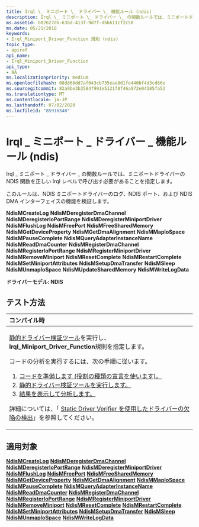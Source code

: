 ```yaml
---
title: Irql \_ ミニポート \_ ドライバー \_ 機能ルール (ndis)
description: Irql \_ ミニポート \_ ドライバー \_ の関数ルールでは、ミニポートドライバーの NDIS 関数を正しい Irql レベルで呼び出す必要があることを指定します。
ms.assetid: b82627db-63bd-413f-9d7f-dbb611cf2c50
ms.date: 05/21/2018
keywords:
- Irql_Miniport_Driver_Function 規則 (ndis)
topic_type:
- apiref
api_name:
- Irql_Miniport_Driver_Function
api_type:
- NA
ms.localizationpriority: medium
ms.openlocfilehash: 08d868dd7af043cb735eae8d1fe440bf4d3cd86e
ms.sourcegitcommit: 82a9be3b3584f991e5121f8f46a972e04185fa52
ms.translationtype: MT
ms.contentlocale: ja-JP
ms.lasthandoff: 07/02/2020
ms.locfileid: "85916540"
---
```

# <a name="irql_miniport_driver_function-rule-ndis"></a>Irql \_ ミニポート \_ ドライバー \_ 機能ルール (ndis)


Irql \_ ミニポート \_ ドライバー \_ の関数ルールでは、ミニポートドライバーの NDIS 関数を正しい Irql レベルで呼び出す必要があることを指定します。

このルールは、NDIS ミニポートドライバーのログ、NDIS ポート、および NDIS DMA インターフェイスの機能を検証します。

**NdisMCreateLog** 
**NdisMDeregisterDmaChannel** 
**NdisMDeregisterIoPortRange** 
**NdisMDeregisterMiniportDriver** 
**NdisMFlushLog** 
**NdisMFreePort** 
**NdisMFreeSharedMemory** 
**NdisMGetDeviceProperty** 
**NdisMGetDmaAlignment** 
**NdisMMapIoSpace** 
**NdisMPauseComplete** 
**NdisMQueryAdapterInstanceName** 
**NdisMReadDmaCounter** 
**NdisMRegisterDmaChannel** 
**NdisMRegisterIoPortRange** 
**NdisMRegisterMiniportDriver** 
**NdisMRemoveMiniport** 
**NdisMResetComplete** 
**NdisMRestartComplete** 
**NdisMSetMiniportAttributes** 
**NdisMSetupDmaTransfer** 
**NdisMSleep** 
**NdisMUnmapIoSpace** 
**NdisMUpdateSharedMemory** 
**NdisMWriteLogData**

**ドライバーモデル: NDIS**

<a name="how-to-test"></a>テスト方法
-----------

<table>
<colgroup>
<col width="100%" />
</colgroup>
<thead>
<tr class="header">
<th align="left">コンパイル時</th>
</tr>
</thead>
<tbody>
<tr class="odd">
<td align="left"><p><a href="https://docs.microsoft.com/windows-hardware/drivers/devtest/static-driver-verifier" data-raw-source="[Static Driver Verifier](https://docs.microsoft.com/windows-hardware/drivers/devtest/static-driver-verifier)">静的ドライバー検証ツール</a>を実行し、 <strong>Irql_Miniport_Driver_Function</strong>規則を指定します。</p>
コードの分析を実行するには、次の手順に従います。
<ol>
<li><a href="https://docs.microsoft.com/windows-hardware/drivers/devtest/using-static-driver-verifier-to-find-defects-in-drivers#preparing-your-source-code" data-raw-source="[Prepare your code (use role type declarations).](https://docs.microsoft.com/windows-hardware/drivers/devtest/using-static-driver-verifier-to-find-defects-in-drivers#preparing-your-source-code)">コードを準備します (役割の種類の宣言を使います)。</a></li>
<li><a href="https://docs.microsoft.com/windows-hardware/drivers/devtest/using-static-driver-verifier-to-find-defects-in-drivers#running-static-driver-verifier" data-raw-source="[Run Static Driver Verifier.](https://docs.microsoft.com/windows-hardware/drivers/devtest/using-static-driver-verifier-to-find-defects-in-drivers#running-static-driver-verifier)">静的ドライバー検証ツールを実行します。</a></li>
<li><a href="https://docs.microsoft.com/windows-hardware/drivers/devtest/using-static-driver-verifier-to-find-defects-in-drivers#viewing-and-analyzing-the-results" data-raw-source="[View and analyze the results.](https://docs.microsoft.com/windows-hardware/drivers/devtest/using-static-driver-verifier-to-find-defects-in-drivers#viewing-and-analyzing-the-results)">結果を表示して分析します。</a></li>
</ol>
<p>詳細については、「 <a href="https://docs.microsoft.com/windows-hardware/drivers/devtest/using-static-driver-verifier-to-find-defects-in-drivers" data-raw-source="[Using Static Driver Verifier to Find Defects in Drivers](https://docs.microsoft.com/windows-hardware/drivers/devtest/using-static-driver-verifier-to-find-defects-in-drivers)">Static Driver Verifier を使用したドライバーの欠陥の検出</a>」を参照してください。</p></td>
</tr>
</tbody>
</table>

<a name="applies-to"></a>適用対象
----------

[**NdisMCreateLog**](https://docs.microsoft.com/windows-hardware/drivers/ddi/ndis/nf-ndis-ndismcreatelog) 
[**NdisMDeregisterDmaChannel**](https://docs.microsoft.com/windows-hardware/drivers/ddi/ndis/nf-ndis-ndismderegisterdmachannel) 
[**NdisMDeregisterIoPortRange**](https://docs.microsoft.com/windows-hardware/drivers/ddi/ndis/nf-ndis-ndismderegisterioportrange) 
[**NdisMDeregisterMiniportDriver**](https://docs.microsoft.com/windows-hardware/drivers/ddi/ndis/nf-ndis-ndismderegisterminiportdriver) 
[**NdisMFlushLog**](https://docs.microsoft.com/windows-hardware/drivers/ddi/ndis/nf-ndis-ndismflushlog) 
[**NdisMFreePort**](https://docs.microsoft.com/windows-hardware/drivers/ddi/ndis/nf-ndis-ndismfreeport) 
[**NdisMFreeSharedMemory**](https://docs.microsoft.com/windows-hardware/drivers/ddi/ndis/nf-ndis-ndismfreesharedmemory) 
[**NdisMGetDeviceProperty**](https://docs.microsoft.com/windows-hardware/drivers/ddi/ndis/nf-ndis-ndismgetdeviceproperty) 
[**NdisMGetDmaAlignment**](https://docs.microsoft.com/windows-hardware/drivers/ddi/ndis/nf-ndis-ndismgetdmaalignment) 
[**NdisMMapIoSpace**](https://docs.microsoft.com/windows-hardware/drivers/ddi/ndis/nf-ndis-ndismmapiospace) 
[**NdisMPauseComplete**](https://docs.microsoft.com/windows-hardware/drivers/ddi/ndis/nf-ndis-ndismpausecomplete) 
[**NdisMQueryAdapterInstanceName**](https://docs.microsoft.com/windows-hardware/drivers/ddi/ndis/nf-ndis-ndismqueryadapterinstancename) 
[**NdisMReadDmaCounter**](https://docs.microsoft.com/windows-hardware/drivers/ddi/ndis/nf-ndis-ndismreaddmacounter) 
[**NdisMRegisterDmaChannel**](https://docs.microsoft.com/windows-hardware/drivers/ddi/ndis/nf-ndis-ndismregisterdmachannel) 
[**NdisMRegisterIoPortRange**](https://docs.microsoft.com/windows-hardware/drivers/ddi/ndis/nf-ndis-ndismregisterioportrange) 
[**NdisMRegisterMiniportDriver**](https://docs.microsoft.com/windows-hardware/drivers/ddi/ndis/nf-ndis-ndismregisterminiportdriver) 
[**NdisMRemoveMiniport**](https://docs.microsoft.com/windows-hardware/drivers/ddi/ndis/nf-ndis-ndismremoveminiport) 
[**NdisMResetComplete**](https://docs.microsoft.com/windows-hardware/drivers/ddi/ndis/nf-ndis-ndismresetcomplete) 
[**NdisMRestartComplete**](https://docs.microsoft.com/windows-hardware/drivers/ddi/ndis/nf-ndis-ndismrestartcomplete) 
[**NdisMSetMiniportAttributes**](https://docs.microsoft.com/windows-hardware/drivers/ddi/ndis/nf-ndis-ndismsetminiportattributes) 
[**NdisMSetupDmaTransfer**](https://docs.microsoft.com/windows-hardware/drivers/ddi/ndis/nf-ndis-ndismsetupdmatransfer) 
[**NdisMSleep**](https://docs.microsoft.com/windows-hardware/drivers/ddi/ndis/nf-ndis-ndismsleep) 
[**NdisMUnmapIoSpace**](https://docs.microsoft.com/windows-hardware/drivers/ddi/ndis/nf-ndis-ndismunmapiospace) 
[**NdisMWriteLogData**](https://docs.microsoft.com/windows-hardware/drivers/ddi/ndis/nf-ndis-ndismwritelogdata)








